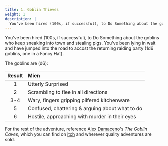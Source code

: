 ```yaml
---
title: 1. Goblin Thieves
weight: 1
description: |
  You've been hired (100s, if successful), to Do Something about the goblins who keep sneaking into town and stealing pigs. You've been lying in wait and have jumped into the road to accost the returning raiding party (1d6 goblins, one in a Fancy Hat)...
---
```


You've been hired (100s, if successful), to Do Something about the goblins who keep sneaking into town and stealing pigs. You've been lying in wait and have jumped into the road to accost the returning raiding party (1d6 goblins, one in a Fancy Hat).

The goblins are (d6):

| Result | Mien                                            |
| :----: | :---------------------------------------------- |
|   1    | Utterly Surprised                               |
|   2    | Scrambling to flee in all directions            |
|  3-4   | Wary, fingers gripping pilfered kitchenware     |
|   5    | Confused, chattering & arguing about what to do |
|   6    | Hostile, approaching with murder in their eyes  |

For the rest of the adventure, reference [Alex Damaceno](https://twitter.com/GnarledMonster)'s _The Goblin Caves_, which you can find on [itch](https://gnarledmonster.itch.io/the-goblin-caves) and wherever quality adventures are sold.
